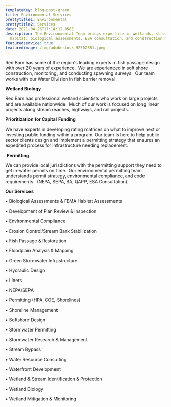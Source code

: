 ```yaml
---
templateKey: blog-post-green
title: Environmental Services
prettytitle1: Environmental
prettytitle2: Services
date: 2021-04-26T17:14:12.858Z
description: The Environmental Team brings expertise in wetlands, stream
  habitat, biological assessments, ESA consultation, and construction management
featuredservice: true
featuredimage: /img/adobestock_92502551.jpeg
---
```

<!--StartFragment-->

Red Barn has some of the region's leading experts in fish passage design with over 20 years of experience.  We are experienced in soft shore construction, monitoring, and conducting spawning surveys.  Our team works with our Water Division in fish barrier removal. 

**Wetland Biology**

Red Barn has professional wetland scientists who work on large projects and are available nationwide.  Much of our work is focused on long linear projects along stream reaches, highways, and rail projects. 

**Prioritization for Capital Funding**

We have experts in developing rating matrices on what to improve next or investing public funding within a program. Our team is here to help public sector clients design and implement a permitting strategy that ensures an expedited process for infrastructure needing replacement. 

 **Permitting**

We can provide local jurisdictions with the permitting support they need to get in-water permits on time.  Our environmental permitting team understands permit strategy, environmental compliance, and code requirements.  (NEPA, SEPA, BA, QAPP, ESA Consultation).

<!--EndFragment-->

**Our Services**

•	Biological Assessments & FEMA Habitat Assessments

•	Development of Plan Review & Inspection 

•	Environmental Compliance

•	Erosion Control/Stream Bank Stabilization

•	Fish Passage & Restoration

•	Floodplain Analysis & Mapping

•	Green Stormwater Infrastructure

•	Hydraulic Design

•	Liners

•	NEPA/SEPA

•	Permitting (HPA, COE, Shorelines)

•	Shoreline Management

•	Softshore Design

•	Stormwater Permitting

•	Stormwater Research & Management

•	Stream Bypass

•	Water Resource Consulting

•	Waterfront Development

•	Wetland & Stream Identification & Protection

•	Wetland Biology

•	Wetland Mitigation & Monitoring